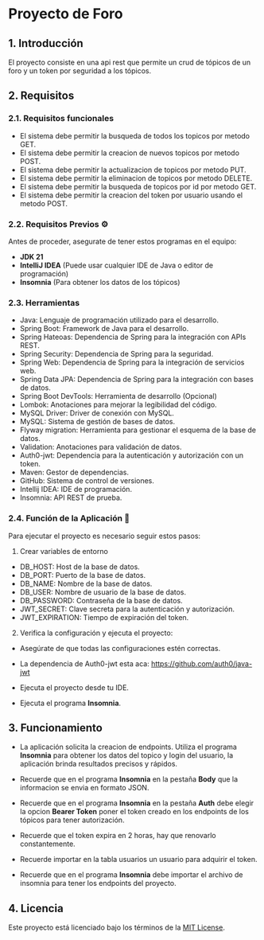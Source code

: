# **Proyecto de Foro** 

## 1. **Introducción**

El proyecto consiste en una api rest que permite un crud de tópicos de un foro y un token por seguridad a los tópicos.

## 2. **Requisitos**

### 2.1. **Requisitos funcionales**

* El sistema debe permitir la busqueda de todos los topicos por metodo GET.
* El sistema debe permitir la creacion de nuevos topicos por metodo POST.
* El sistema debe permitir la actualizacion de topicos por metodo PUT.
* El sistema debe permitir la eliminacion de topicos por metodo DELETE.
* El sistema debe permitir la busqueda de topicos por id por metodo GET.
* El sistema debe permitir la creacion del token por usuario usando el metodo POST.

### 2.2. **Requisitos Previos** ⚙

Antes de proceder, asegurate de tener estos programas en el equipo:

* **JDK 21**
* **IntelliJ IDEA** (Puede usar cualquier IDE de Java o editor de programación)
* **Insomnia** (Para obtener los datos de los tópicos)

### 2.3. **Herramientas** 

* Java: Lenguaje de programación utilizado para el desarrollo.
* Spring Boot: Framework de Java para el desarrollo.
* Spring Hateoas: Dependencia de Spring para la integración con APIs REST.
* Spring Security: Dependencia de Spring para la seguridad.
* Spring Web: Dependencia de Spring para la integración de servicios web.
* Spring Data JPA: Dependencia de Spring para la integración con bases de datos.
* Spring Boot DevTools: Herramienta de desarrollo (Opcional)
* Lombok: Anotaciones para mejorar la legibilidad del código.
* MySQL Driver: Driver de conexión con MySQL.
* MySQL: Sistema de gestión de bases de datos.
* Flyway migration: Herramienta para gestionar el esquema de la base de datos.
* Validation: Anotaciones para validación de datos.
* Auth0-jwt: Dependencia para la autenticación y autorización con un token.
* Maven: Gestor de dependencias.
* GitHub: Sistema de control de versiones.
* Intellij IDEA: IDE de programación.
* Insomnia: API REST de prueba.

### 2.4. **Función de la Aplicación** 🚀

Para ejecutar el proyecto es necesario seguir estos pasos:

1. Crear variables de entorno

* DB_HOST: Host de la base de datos.
* DB_PORT: Puerto de la base de datos.
* DB_NAME: Nombre de la base de datos.
* DB_USER: Nombre de usuario de la base de datos.
* DB_PASSWORD: Contraseña de la base de datos.
* JWT_SECRET: Clave secreta para la autenticación y autorización.
* JWT_EXPIRATION: Tiempo de expiración del token.

2. Verifica la configuración y ejecuta el proyecto:

* Asegúrate de que todas las configuraciones estén correctas.

* La dependencia  de Auth0-jwt esta aca: https://github.com/auth0/java-jwt

* Ejecuta el proyecto desde tu IDE.
* Ejecuta el programa **Insomnia**.

## 3. **Funcionamiento**

* La aplicación solicita la creacion de endpoints. Utiliza el programa **Insomnia** para obtener los datos del topico y login del usuario, la aplicación brinda resultados precisos y rápidos.

* Recuerde que en el programa **Insomnia** en la pestaña **Body** que la informacion se envia en formato JSON.
* Recuerde que en el programa **Insomnia** en la pestaña **Auth** debe elegir la opcion **Bearer Token** poner el token creado en los endpoints de los tópicos para tener autorización.
* Recuerde que el token expira en 2 horas, hay que renovarlo constantemente.
* Recuerde importar en la tabla usuarios un usuario para adquirir el token.
* Recuerde que en el programa **Insomnia** debe importar el archivo de insomnia para tener los endpoints del proyecto.


## 4. **Licencia**

Este proyecto está licenciado bajo los términos de la [MIT License](LICENSE).
